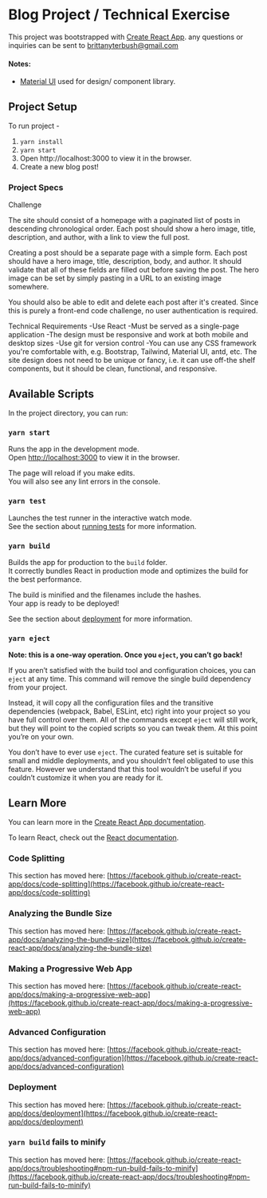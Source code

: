 # Blog Project / Technical Exercise

This project was bootstrapped with [Create React App](https://github.com/facebook/create-react-app).
any questions or inquiries can be sent to brittanyterbush@gmail.com

#### Notes: 
- [Material UI](https://material-ui.com/) used for design/ component library.

## Project Setup
To run project -
1. `yarn install`
2. `yarn start`
3. Open http://localhost:3000 to view it in the browser.
4. Create a new blog post!

### Project Specs
Challenge

The site should consist of a homepage with a paginated list of posts in descending chronological order. Each post should show a hero image, title, description, and author, with a link to view the full post.

Creating a post should be a separate page with a simple form. Each post should have a hero image, title, description, body, and author. It should validate that all of these fields are filled out before saving the post. The hero image can be set by simply pasting in a URL to an existing image somewhere.

You should also be able to edit and delete each post after it's created. Since this is purely a front-end code challenge, no user authentication is required.

Technical Requirements
-Use React
-Must be served as a single-page application
-The design must be responsive and work at both mobile and desktop sizes
-Use git for version control
-You can use any CSS framework you're comfortable with, e.g. Bootstrap, Tailwind, Material UI, antd, etc. The site design does not need to be unique or fancy, i.e. it can use off-the shelf components, but it should be clean, functional, and responsive.

## Available Scripts

In the project directory, you can run:

### `yarn start`

Runs the app in the development mode.\
Open [http://localhost:3000](http://localhost:3000) to view it in the browser.

The page will reload if you make edits.\
You will also see any lint errors in the console.

### `yarn test`

Launches the test runner in the interactive watch mode.\
See the section about [running tests](https://facebook.github.io/create-react-app/docs/running-tests) for more information.

### `yarn build`

Builds the app for production to the `build` folder.\
It correctly bundles React in production mode and optimizes the build for the best performance.

The build is minified and the filenames include the hashes.\
Your app is ready to be deployed!

See the section about [deployment](https://facebook.github.io/create-react-app/docs/deployment) for more information.

### `yarn eject`

**Note: this is a one-way operation. Once you `eject`, you can’t go back!**

If you aren’t satisfied with the build tool and configuration choices, you can `eject` at any time. This command will remove the single build dependency from your project.

Instead, it will copy all the configuration files and the transitive dependencies (webpack, Babel, ESLint, etc) right into your project so you have full control over them. All of the commands except `eject` will still work, but they will point to the copied scripts so you can tweak them. At this point you’re on your own.

You don’t have to ever use `eject`. The curated feature set is suitable for small and middle deployments, and you shouldn’t feel obligated to use this feature. However we understand that this tool wouldn’t be useful if you couldn’t customize it when you are ready for it.

## Learn More

You can learn more in the [Create React App documentation](https://facebook.github.io/create-react-app/docs/getting-started).

To learn React, check out the [React documentation](https://reactjs.org/).

### Code Splitting

This section has moved here: [https://facebook.github.io/create-react-app/docs/code-splitting](https://facebook.github.io/create-react-app/docs/code-splitting)

### Analyzing the Bundle Size

This section has moved here: [https://facebook.github.io/create-react-app/docs/analyzing-the-bundle-size](https://facebook.github.io/create-react-app/docs/analyzing-the-bundle-size)

### Making a Progressive Web App

This section has moved here: [https://facebook.github.io/create-react-app/docs/making-a-progressive-web-app](https://facebook.github.io/create-react-app/docs/making-a-progressive-web-app)

### Advanced Configuration

This section has moved here: [https://facebook.github.io/create-react-app/docs/advanced-configuration](https://facebook.github.io/create-react-app/docs/advanced-configuration)

### Deployment

This section has moved here: [https://facebook.github.io/create-react-app/docs/deployment](https://facebook.github.io/create-react-app/docs/deployment)

### `yarn build` fails to minify

This section has moved here: [https://facebook.github.io/create-react-app/docs/troubleshooting#npm-run-build-fails-to-minify](https://facebook.github.io/create-react-app/docs/troubleshooting#npm-run-build-fails-to-minify)
